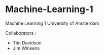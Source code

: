# Machine-Learning-1
Machine Learning 1 University of Amsterdam

Collaborators :
- Tim Davidson
- Jim Winkens
